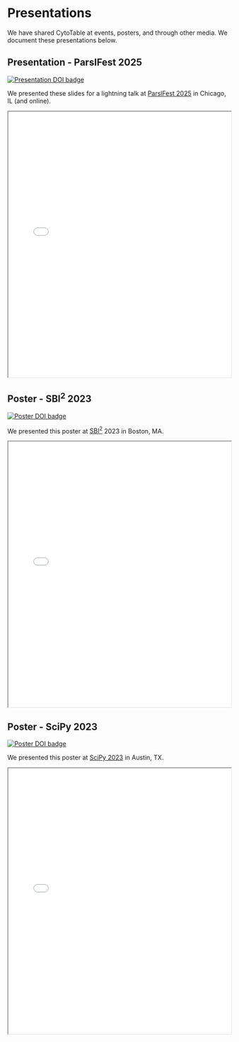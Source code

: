 # Presentations

We have shared CytoTable at events, posters, and through other media.
We document these presentations below.

## Presentation - ParslFest 2025

[![Presentation DOI badge](https://img.shields.io/badge/Presentation_DOI-10.5281/zenodo.16995782-blue)](https://doi.org/10.5281/zenodo.16995782)

We presented these slides for a lightning talk at [ParslFest 2025](https://parsl-project.org/parslfest.html) in Chicago, IL (and online).

<iframe src="presentations/ParslFest 2025 - CytoTable (lightning talk).pdf" width="100%" height="600px"></iframe>

## Poster - SBI<sup>2</sup> 2023

[![Poster DOI badge](https://img.shields.io/badge/Poster_DOI-10.5281/zenodo.16945320-blue)](https://doi.org/10.5281/zenodo.16945320)

We presented this poster  at [SBI<sup>2</sup>](https://sbi2.org/) 2023 in Boston, MA.

<iframe src="presentations/cytotable_sbi2_2023.pdf" width="100%" height="600px"></iframe>

## Poster - SciPy 2023

[![Poster DOI badge](https://img.shields.io/badge/Poster_DOI-10.5281/zenodo.8137185-blue)](https://doi.org/10.5281/zenodo.8137185)

We presented this poster at [SciPy 2023](https://www.scipy2023.scipy.org/) in Austin, TX.

<iframe src="presentations/cytotable_scipy_2023.pdf" width="100%" height="600px"></iframe>

